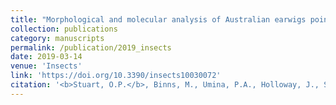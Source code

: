 ```yaml
---
title: "Morphological and molecular analysis of Australian earwigs points to unique apecies and regional endemism in the Anisolabididae family."
collection: publications
category: manuscripts
permalink: /publication/2019_insects
date: 2019-03-14
venue: 'Insects'
link: 'https://doi.org/10.3390/insects10030072'
citation: '<b>Stuart, O.P.</b>, Binns, M., Umina, P.A., Holloway, J., Severtson, D., Nash, M., Heddle, T., van Helden, M., and Hoffmann, A.A. (2019). Morphological and molecular analysis of Australian earwigs points to unique apecies and regional endemism in the Anisolabididae family.. <i>Insects, 10</i>(3), 72.'
---
```

